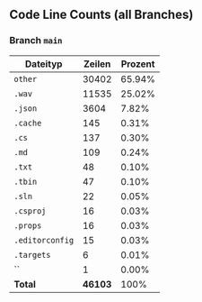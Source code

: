 ## Code Line Counts (all Branches)

### Branch `main`
| Dateityp | Zeilen | Prozent |
|----------|--------|---------|
| `other` | 30402 | 65.94% |
| `.wav` | 11535 | 25.02% |
| `.json` | 3604 | 7.82% |
| `.cache` | 145 | 0.31% |
| `.cs` | 137 | 0.30% |
| `.md` | 109 | 0.24% |
| `.txt` | 48 | 0.10% |
| `.tbin` | 47 | 0.10% |
| `.sln` | 22 | 0.05% |
| `.csproj` | 16 | 0.03% |
| `.props` | 16 | 0.03% |
| `.editorconfig` | 15 | 0.03% |
| `.targets` | 6 | 0.01% |
| `` | 1 | 0.00% |
| **Total** | **46103** | 100% |

